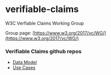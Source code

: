 # verifiable-claims
W3C Verfiable Claims Working Group

Group page: [https://www.w3.org/2017/vc/WG/](https://www.w3.org/2017/vc/WG/)

### Verifiable Claims github repos
* [Data Model](https://github.com/w3c/vc-data-model)
* [Use Cases](https://github.com/w3c/vc-use-cases)
